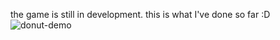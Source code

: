 the game is still in development. this is what I've done so far :D
![donut-demo](https://github.com/tomerzamir/donut_delivery/assets/98778457/914403c6-e21e-4e35-8556-db8f17c16ce3)
